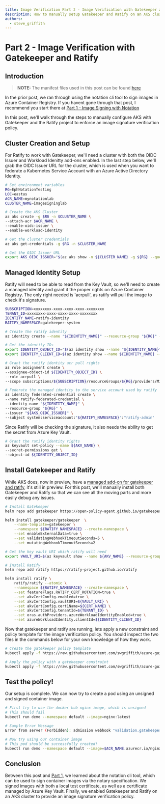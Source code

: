 ```yaml
---
title: Image Verification Part 2 - Image Verification with Gatekeeper and Ratify
description: How to manually setup Gatekeeper and Ratify on an AKS cluster to enable runtime image signature verification.
authors: 
  - steve_griffith
---
```


# Part 2 - Image Verification with Gatekeeper and Ratify

## Introduction

>**NOTE:** The manifest files used in this post can be found [here](https://github.com/swgriffith/azure-guides/tree/master/image-signing)

In the prior post, we ran through using the notation cli tool to sign images in Azure Container Registry. If you havent gone through that post, I recommend you start there at [Part 1 - Image Signing with Notation](./part1-notation-usage.html)

In this post, we'll walk through the steps to manually configure AKS with Gatekeeper and the Ratify project to enforce an image signature verification policy.

## Cluster Creation and Setup

For Ratify to work with Gatekeeper, we'll need a cluster with both the OIDC Issuer and Workload Idenitty add-ons enabled. In the last step below, we'll grab the OIDC Issuer URL for the cluster, which is used when you want to federate a Kubernetes Service Account with an Azure Active Directory Identity.

```bash
# Set environment variables
RG=EphNotationTesting
LOC=eastus
ACR_NAME=mynotationlab
CLUSTER_NAME=imagesigninglab

# Create the AKS Cluster
az aks create -g $RG -n $CLUSTER_NAME \
--attach-acr $ACR_NAME \
--enable-oidc-issuer \
--enable-workload-identity

# Get the cluster credentials
az aks get-credentials -g $RG -n $CLUSTER_NAME

# Get the OIDC Issuer URL
export AKS_OIDC_ISSUER="$(az aks show -n ${CLUSTER_NAME} -g ${RG} --query "oidcIssuerProfile.issuerUrl" -otsv)"
```

## Managed Identity Setup

Ratify will need to be able to read from the Key Vault, so we'll need to create a managed identity and grant it the proper rights on Azure Container Registry. The only right needed is 'acrpull', as ratify will pull the image to check it's signature.

```bash
SUBSCRIPTION=xxxxxxxx-xxxx-xxxx-xxxx-xxxxxxxx
TENANT_ID=xxxxxxxx-xxxx-xxxx-xxxx-xxxxxxxx
IDENTITY_NAME=ratify-identity
RATIFY_NAMESPACE=gatekeeper-system

# Create the ratify identity
az identity create --name "${IDENTITY_NAME}" --resource-group "${RG}" --location "${LOC}" --subscription "${SUBSCRIPTION}"

# Get the identity IDs
export IDENTITY_OBJECT_ID="$(az identity show --name "${IDENTITY_NAME}" --resource-group "${RG}" --query 'principalId' -otsv)"
export IDENTITY_CLIENT_ID=$(az identity show --name ${IDENTITY_NAME} --resource-group ${RG} --query 'clientId' -o tsv)

# Grant the ratify identity acr pull rights
az role assignment create \
--assignee-object-id ${IDENTITY_OBJECT_ID} \
--role acrpull \
--scope subscriptions/${SUBSCRIPTION}/resourceGroups/${RG}/providers/Microsoft.ContainerRegistry/registries/${ACR_NAME}

# Federate the managed identity to the service account used by ratify
az identity federated-credential create \
--name ratify-federated-credential \
--identity-name "${IDENTITY_NAME}" \
--resource-group "${RG}" \
--issuer "${AKS_OIDC_ISSUER}" \
--subject system:serviceaccount:"${RATIFY_NAMESPACE}":"ratify-admin"
```

Since Ratify will be checking the signature, it also needs the ability to get the secret from Azure Key Vault.

```bash
# Grant the ratify identity rights
az keyvault set-policy --name ${AKV_NAME} \
--secret-permissions get \
--object-id ${IDENTITY_OBJECT_ID}
```

## Install Gatekeeper and Ratify

While AKS does, now in preview, have a [managed add-on for gatekeeper and ratify](https://learn.microsoft.com/en-us/azure/aks/image-integrity?tabs=azure-cli), it's still in preview. For this post, we'll manually install both Gatekeeper and Ratify so that we can see all the moving parts and more easily debug any issues. 

```bash
# Install Gatekeeper
helm repo add gatekeeper https://open-policy-agent.github.io/gatekeeper/charts

helm install gatekeeper/gatekeeper  \
    --name-template=gatekeeper \
    --namespace ${RATIFY_NAMESPACE} --create-namespace \
    --set enableExternalData=true \
    --set validatingWebhookTimeoutSeconds=5 \
    --set mutatingWebhookTimeoutSeconds=2

# Get the key vault URI which ratify will need
export VAULT_URI=$(az keyvault show --name ${AKV_NAME} --resource-group ${RG} --query "properties.vaultUri" -otsv)

# Install Ratify
helm repo add ratify https://ratify-project.github.io/ratify

helm install ratify \
    ratify/ratify --atomic \
    --namespace ${RATIFY_NAMESPACE} --create-namespace \
    --set featureFlags.RATIFY_CERT_ROTATION=true \
    --set akvCertConfig.enabled=true \
    --set akvCertConfig.vaultURI=${VAULT_URI} \
    --set akvCertConfig.cert1Name=${CERT_NAME} \
    --set akvCertConfig.tenantId=${TENANT_ID} \
    --set oras.authProviders.azureWorkloadIdentityEnabled=true \
    --set azureWorkloadIdentity.clientId=${IDENTITY_CLIENT_ID}
```

Now that gatekeeper and ratify are running, lets apply a new constraint and policy template for the image verification policy. You should inspect the two files in the commands below for your own knowledge of how they work.

```bash
# Create the gatekeeper policy template
kubectl apply -f https://raw.githubusercontent.com/swgriffith/azure-guides/master/image-signing/ratify-policy-template.yaml

# Apply the policy with a gatekeeper constraint
kubectl apply -f https://raw.githubusercontent.com/swgriffith/azure-guides/master/image-signing/ratify-policy-constraint.yaml
```

## Test the policy!

Our setup is complete. We can now try to create a pod using an unsigned and signed container image.

```bash
# First try to use the docker hub nginx image, which is unsigned
# This should fail
kubectl run demo --namespace default --image=nginx:latest

# Sample Error Message
Error from server (Forbidden): admission webhook "validation.gatekeeper.sh" denied the request: [ratify-constraint] Subject failed verification: docker.io/library/nginx@sha256:86e53c4c16a6a276b204b0fd3a8143d86547c967dc8258b3d47c3a21bb68d3c6

# Now try using our container image
# This pod should be successfully created!
kubectl run demo --namespace default --image=$ACR_NAME.azurecr.io/nginx@$IMAGE_SHA
```

## Conclusion

Between this post and [Part 1](./part1-notation-usage.html), we learned about the notation cli tool, which can be used to sign container images via the notary specification. We signed images with both a local test certificate, as well as a certificate managed by Azure Key Vault. Finally, we enabled Gatekeeper and Ratify on an AKS cluster to provide an image signature verification policy.